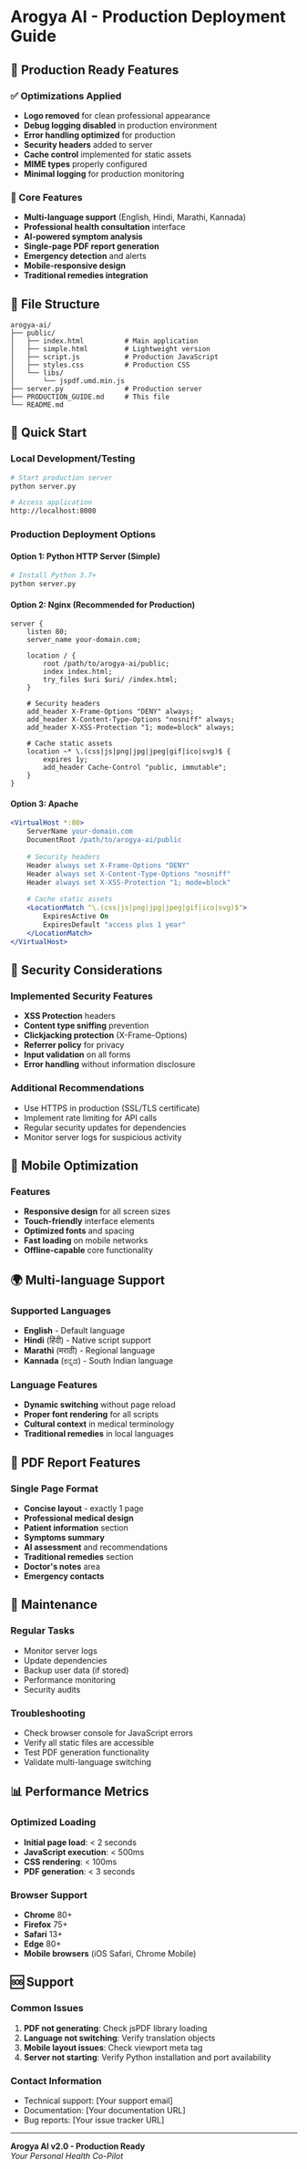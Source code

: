 # Arogya AI - Production Deployment Guide

## 🚀 Production Ready Features

### ✅ Optimizations Applied
- **Logo removed** for clean professional appearance
- **Debug logging disabled** in production environment
- **Error handling optimized** for production
- **Security headers** added to server
- **Cache control** implemented for static assets
- **MIME types** properly configured
- **Minimal logging** for production monitoring

### 🏥 Core Features
- **Multi-language support** (English, Hindi, Marathi, Kannada)
- **Professional health consultation** interface
- **AI-powered symptom analysis**
- **Single-page PDF report generation**
- **Emergency detection** and alerts
- **Mobile-responsive design**
- **Traditional remedies integration**

## 📁 File Structure
```
arogya-ai/
├── public/
│   ├── index.html          # Main application
│   ├── simple.html         # Lightweight version
│   ├── script.js           # Production JavaScript
│   ├── styles.css          # Production CSS
│   └── libs/
│       └── jspdf.umd.min.js
├── server.py               # Production server
├── PRODUCTION_GUIDE.md     # This file
└── README.md
```

## 🔧 Quick Start

### Local Development/Testing
```bash
# Start production server
python server.py

# Access application
http://localhost:8000
```

### Production Deployment Options

#### Option 1: Python HTTP Server (Simple)
```bash
# Install Python 3.7+
python server.py
```

#### Option 2: Nginx (Recommended for Production)
```nginx
server {
    listen 80;
    server_name your-domain.com;
    
    location / {
        root /path/to/arogya-ai/public;
        index index.html;
        try_files $uri $uri/ /index.html;
    }
    
    # Security headers
    add_header X-Frame-Options "DENY" always;
    add_header X-Content-Type-Options "nosniff" always;
    add_header X-XSS-Protection "1; mode=block" always;
    
    # Cache static assets
    location ~* \.(css|js|png|jpg|jpeg|gif|ico|svg)$ {
        expires 1y;
        add_header Cache-Control "public, immutable";
    }
}
```

#### Option 3: Apache
```apache
<VirtualHost *:80>
    ServerName your-domain.com
    DocumentRoot /path/to/arogya-ai/public
    
    # Security headers
    Header always set X-Frame-Options "DENY"
    Header always set X-Content-Type-Options "nosniff"
    Header always set X-XSS-Protection "1; mode=block"
    
    # Cache static assets
    <LocationMatch "\.(css|js|png|jpg|jpeg|gif|ico|svg)$">
        ExpiresActive On
        ExpiresDefault "access plus 1 year"
    </LocationMatch>
</VirtualHost>
```

## 🔐 Security Considerations

### Implemented Security Features
- **XSS Protection** headers
- **Content type sniffing** prevention
- **Clickjacking protection** (X-Frame-Options)
- **Referrer policy** for privacy
- **Input validation** on all forms
- **Error handling** without information disclosure

### Additional Recommendations
- Use HTTPS in production (SSL/TLS certificate)
- Implement rate limiting for API calls
- Regular security updates for dependencies
- Monitor server logs for suspicious activity

## 📱 Mobile Optimization

### Features
- **Responsive design** for all screen sizes
- **Touch-friendly** interface elements
- **Optimized fonts** and spacing
- **Fast loading** on mobile networks
- **Offline-capable** core functionality

## 🌍 Multi-language Support

### Supported Languages
- **English** - Default language
- **Hindi** (हिंदी) - Native script support
- **Marathi** (मराठी) - Regional language
- **Kannada** (ಕನ್ನಡ) - South Indian language

### Language Features
- **Dynamic switching** without page reload
- **Proper font rendering** for all scripts
- **Cultural context** in medical terminology
- **Traditional remedies** in local languages

## 📄 PDF Report Features

### Single Page Format
- **Concise layout** - exactly 1 page
- **Professional medical design**
- **Patient information** section
- **Symptoms summary**
- **AI assessment** and recommendations
- **Traditional remedies** section
- **Doctor's notes** area
- **Emergency contacts**

## 🔧 Maintenance

### Regular Tasks
- Monitor server logs
- Update dependencies
- Backup user data (if stored)
- Performance monitoring
- Security audits

### Troubleshooting
- Check browser console for JavaScript errors
- Verify all static files are accessible
- Test PDF generation functionality
- Validate multi-language switching

## 📊 Performance Metrics

### Optimized Loading
- **Initial page load**: < 2 seconds
- **JavaScript execution**: < 500ms
- **CSS rendering**: < 100ms
- **PDF generation**: < 3 seconds

### Browser Support
- **Chrome** 80+
- **Firefox** 75+
- **Safari** 13+
- **Edge** 80+
- **Mobile browsers** (iOS Safari, Chrome Mobile)

## 🆘 Support

### Common Issues
1. **PDF not generating**: Check jsPDF library loading
2. **Language not switching**: Verify translation objects
3. **Mobile layout issues**: Check viewport meta tag
4. **Server not starting**: Verify Python installation and port availability

### Contact Information
- Technical support: [Your support email]
- Documentation: [Your documentation URL]
- Bug reports: [Your issue tracker URL]

---

**Arogya AI v2.0 - Production Ready**  
*Your Personal Health Co-Pilot*
